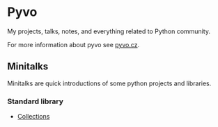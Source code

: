# Pyvo

My projects, talks, notes, and everything related to Python community.

For more information about pyvo see [pyvo.cz](https://pyvo.cz/).

## Minitalks

Minitalks are quick introductions of some python projects and libraries.

### Standard library

* [Collections](minitalks/collections.ipynb)

